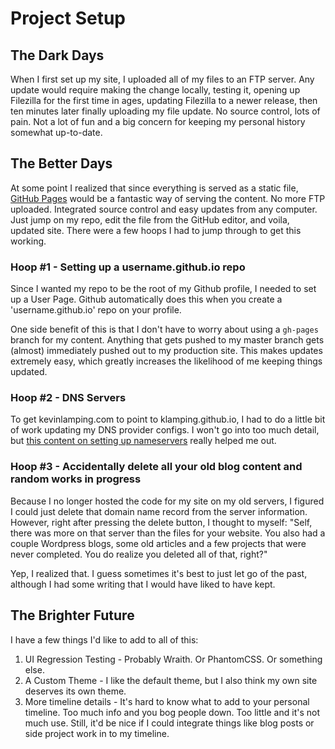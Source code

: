 # Project Setup

## The Dark Days

When I first set up my site, I uploaded all of my files to an FTP server. Any update would require making the change locally, testing it, opening up Filezilla for the first time in ages, updating Filezilla to a newer release, then ten minutes later finally uploading my file update. No source control, lots of pain. Not a lot of fun and a big concern for keeping my personal history somewhat up-to-date.

## The Better Days

At some point I realized that since everything is served as a static file, [GitHub Pages](https://pages.github.com/) would be a fantastic way of serving the content. No more FTP uploaded. Integrated source control and easy updates from any computer. Just jump on my repo, edit the file from the GitHub editor, and voila, updated site. There were a few hoops I had to jump through to get this working.

### Hoop #1 - Setting up a username.github.io repo

Since I wanted my repo to be the root of my Github profile, I needed to set up a User Page. Github automatically does this when you create a 'username.github.io' repo on your profile. 

One side benefit of this is that I don't have to worry about using a `gh-pages` branch for my content. Anything that gets pushed to my master branch gets (almost) immediately pushed out to my production site. This makes updates extremely easy, which greatly increases the likelihood of me keeping things updated.

### Hoop #2 - DNS Servers

To get kevinlamping.com to point to klamping.github.io, I had to do a little bit of work updating my DNS provider configs. I won't go into too much detail, but [this content on setting up nameservers](https://help.github.com/articles/setting-up-a-custom-domain-with-github-pages/) really helped me out.

### Hoop #3 - Accidentally delete all your old blog content and random works in progress

Because I no longer hosted the code for my site on my old servers, I figured I could just delete that domain name record from the server information. However, right after pressing the delete button, I thought to myself: "Self, there was more on that server than the files for your website. You also had a couple Wordpress blogs, some old articles and a few projects that were never completed. You do realize you deleted all of that, right?"

Yep, I realized that. I guess sometimes it's best to just let go of the past, although I had some writing that I would have liked to have kept. 

## The Brighter Future

I have a few things I'd like to add to all of this:

1. UI Regression Testing - Probably Wraith. Or PhantomCSS. Or something else.
2. A Custom Theme - I like the default theme, but I also think my own site deserves its own theme.
3. More timeline details - It's hard to know what to add to your personal timeline. Too much info and you bog people down. Too little and it's not much use. Still, it'd be nice if I could integrate things like blog posts or side project work in to my timeline.
